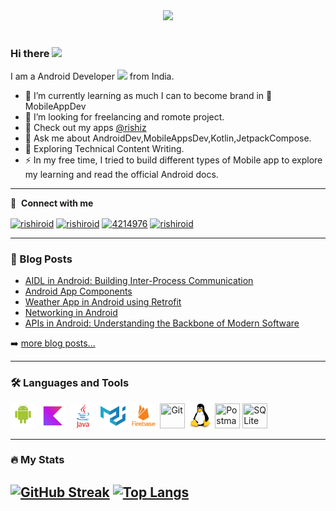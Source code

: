 <div id="header" align="center"><img src="https://media.giphy.com/media/mWK6qsWFY6w5xMKG5D/giphy.gif" width="200"/></div>
<div align="center"><img src="https://komarev.com/ghpvc/?username=rishiroid&style=flat-square&color=blue" alt=""/></div>  

### Hi there <a href="https://rishiz.net/"><img src="https://media.giphy.com/media/hvRJCLFzcasrR4ia7z/giphy.gif" width="5%"></a>
I am a Android Developer <img src="https://media.giphy.com/media/WUlplcMpOCEmTGBtBW/giphy.gif" width="30"> from India.
- 🌱 I’m currently learning as much I can to become brand in 📱MobileAppDev
- 🤔 I’m looking for freelancing and romote project.
- 📱 Check out my apps [@rishiz](https://rishiz.net/portfolio/)
- 💬 Ask me about AndroidDev,MobileAppsDev,Kotlin,JetpackCompose.
- 📙 Exploring Technical Content Writing.
- ⚡ In my free time, I tried to build different types of Mobile app to explore my learning and read the official Android docs.
---
🔗 &nbsp;**Connect with me**
<p align="left">
<a href="https://rishiz.net" target="blank"><img align="center" src="http://rishiz.net/wp-content/uploads/2023/11/Website-Logo-modified.png" alt="rishiroid" height="35" width="35" /></a>
<a href="https://linkedin.com/in/rushi-ra" target="blank"><img align="center" src="https://raw.githubusercontent.com/rahuldkjain/github-profile-readme-generator/master/src/images/icons/Social/linked-in-alt.svg" alt="rishiroid" height="30" width="40" /></a>
<a href="" target="blank"><img align="center" src="https://raw.githubusercontent.com/rahuldkjain/github-profile-readme-generator/master/src/images/icons/Social/stack-overflow.svg" alt="4214976" height="30" width="40" /></a>
<a href="" target="blank"><img align="center" src="https://raw.githubusercontent.com/rahuldkjain/github-profile-readme-generator/master/src/images/icons/Social/instagram.svg" alt="rishiroid" height="30" width="40" /></a>

---  
### :orange_book: Blog Posts 
<!-- BLOG-POST-LIST:START -->
- [AIDL in Android: Building Inter-Process Communication](https://rishiz.net/aidl-in-android-building-inter-process-communication/)
- [Android App Components](https://rishiz.net/android-app-components/)
- [Weather App in Android using Retrofit](https://rishiz.net/weather-app-in-android-using-retrofit/)
- [Networking in Android](https://rishiz.net/https-rishiz-net-networking-in-android/)
- [APIs in Android: Understanding the Backbone of Modern Software](https://rishiz.net/apis-in-android-understanding-the-backbone-of-modern-software/)
<!-- BLOG-POST-LIST:END -->
➡️ [more blog posts...](https://rishiz.net/)
 
  ---
  ### :hammer_and_wrench: Languages and Tools
<div>
  <img src="https://github.com/devicons/devicon/blob/master/icons/android/android-original-wordmark.svg" title="Java" alt="Java" width="40" height="40"/>&nbsp;
  <img src="https://github.com/devicons/devicon/blob/master/icons/kotlin/kotlin-original.svg" title="Kotlin" alt="Java" width="40" height="40"/>&nbsp;
  <img src="https://github.com/devicons/devicon/blob/master/icons/java/java-original-wordmark.svg" title="Java" alt="Java" width="40" height="40"/>&nbsp;
  <img src="https://github.com/devicons/devicon/blob/master/icons/materialui/materialui-original.svg" title="Material UI" alt="Material UI" width="40" height="40"/>&nbsp;
  <img src="https://github.com/devicons/devicon/blob/master/icons/firebase/firebase-plain-wordmark.svg" title="Firebase" alt="Firebase" width="40" height="40"/>&nbsp;
  <img src="https://www.vectorlogo.zone/logos/git-scm/git-scm-icon.svg" title="Git" **alt="Git" width="40" height="40"/>
  <img src="https://raw.githubusercontent.com/devicons/devicon/master/icons/linux/linux-original.svg" title="Linux" **alt="Linux" width="40" height="40"/>
  <img src="https://www.vectorlogo.zone/logos/getpostman/getpostman-icon.svg" title="Postman" **alt="Postman" width="40" height="40"/>
  <img src="https://www.vectorlogo.zone/logos/sqlite/sqlite-icon.svg" title="SQLite" **alt="SQLite" width="40" height="40"/>
</div>

---
### :fire: My Stats 
[![GitHub Streak](https://github-readme-streak-stats.herokuapp.com?user=rishiroid&theme=github-dark)](https://git.io/streak-stats)
[![Top Langs](https://github-readme-stats.vercel.app/api/top-langs/?username=rishiroid&layout=compact&theme=vision-friendly-dark)](https://github.com/anuraghazra/github-readme-stats)
---



<!--
**rishiroid/rishiroid** is a ✨ _special_ ✨ repository because its `README.md` (this file) appears on your GitHub profile.

Here are some ideas to get you started:

- 🔭 I’m currently working on ...
- 🌱 I’m currently learning ...
- 👯 I’m looking to collaborate on ...
- 🤔 I’m looking for help with ...
- 💬 Ask me about ...
- 📫 How to reach me: ...
- 😄 Pronouns: ...
- ⚡ Fun fact: ...
-->
